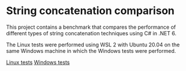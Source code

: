 # String concatenation comparison

This project contains a benchmark that compares the performance of different types of string concatenation techniques using C# in .NET 6.

The Linux tests were performed using WSL 2 with Ubuntu 20.04 on the same Windows machine in which the Windows tests were performed.

[Linux tests](benchmarkDotNet.Artifacts/Linux/results/StringConcatenationTest.Benchy-report-github.md)
[Windows tests](benchmarkDotNet.Artifacts/Windows/results/StringConcatenationTest.Benchy-report-github.md)
